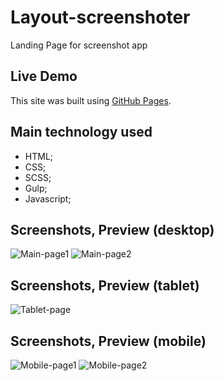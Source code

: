 # Layout-screenshoter
Landing Page for screenshot app

## Live Demo

This site was built using [GitHub Pages](https://antoniornk.github.io/Layout-screenshoter/).

## Main technology used

- HTML;
- CSS;
- SCSS;
- Gulp; 
- Javascript; 

## Screenshots, Preview (desktop)

![Main-page1](https://s1.hostingkartinok.com/uploads/images/2022/10/1a3e588a9f639e8f9be0af22cb0a504c.png)
![Main-page2](https://s1.hostingkartinok.com/uploads/images/2022/10/c3afc394bd120c0d2a3a7f218cf9535b.png)

## Screenshots, Preview (tablet)

![Tablet-page](https://s1.hostingkartinok.com/uploads/images/2022/10/50ce4684f519bc6148a62398e0d7e1a2.png)

## Screenshots, Preview (mobile)

![Mobile-page1](https://s1.hostingkartinok.com/uploads/images/2022/10/b4809a358676360ea5645bcf5b99dce6.png)
![Mobile-page2](https://s1.hostingkartinok.com/uploads/images/2022/10/38130c521eb41249e637a6eceba9a81b.png)
